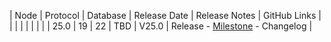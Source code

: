 | Node | Protocol | Database | Release Date | Release Notes | GitHub Links | 
|      |          |          |              |               |              |
| 25.0 | 19       | 22       | TBD          | V25.0         | Release - [Milestone](https://github.com/nanocurrency/nano-node/milestone/27) - Changelog |
